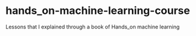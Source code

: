 # hands_on-machine-learning-course
Lessons that I explained through a book of Hands_on machine learning 
